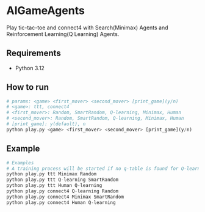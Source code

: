 # AIGameAgents
Play tic-tac-toe and connect4 with Search(Minimax) Agents and Reinforcement Learning(Q Learning) Agents.

## Requirements
- Python 3.12
## How to run

```python
# params: <game> <first_mover> <second_mover> [print_game](y/n)
# <game>: ttt, connect4
# <first_mover>: Random, SmartRandom, Q-learning, Minimax, Human
# <second_mover>: Random, SmartRandom, Q-learning, Minimax, Human
# [print_game]: y(default), n
python play.py <game> <first_mover> <second_mover> [print_game](y/n)
```

## Example
```python
# Examples
# A training process will be started if no q-table is found for Q-learning agent
python play.py ttt Minimax Random
python play.py ttt Q-learning SmartRandom
python play.py ttt Human Q-learning
python play.py connect4 Q-learning Random
python play.py connect4 Minimax SmartRandom
python play.py connect4 Human Q-learning
```
